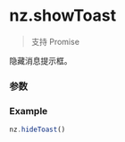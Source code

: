 # nz.showToast

> <Icon type="success" /> 支持 Promise

隐藏消息提示框。

### 参数

<Props options />

### Example

```ts
nz.hideToast()
```
